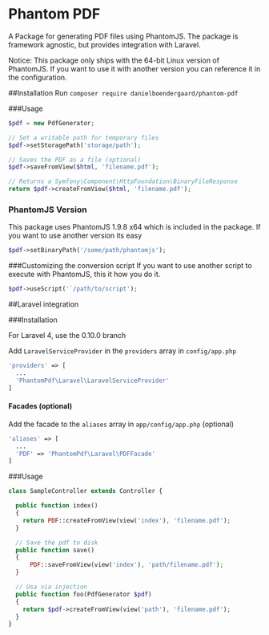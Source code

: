 Phantom PDF
===========

A Package for generating PDF files using PhantomJS. The package is framework agnostic, but provides integration with Laravel.

Notice: This package only ships with the 64-bit Linux version of PhantomJS. If you want to use it with another version you can reference it in the configuration.

##Installation
Run `composer require danielboendergaard/phantom-pdf`

###Usage

````php
$pdf = new PdfGenerator;

// Set a writable path for temporary files
$pdf->setStoragePath('storage/path');

// Saves the PDF as a file (optional)
$pdf->saveFromView($html, 'filename.pdf');

// Returns a Symfony\Component\HttpFoundation\BinaryFileResponse
return $pdf->createFromView($html, 'filename.pdf');

````

### PhantomJS Version
This package uses PhantomJS 1.9.8 x64 which is included in the package. If you want to use another version its easy
````php
$pdf->setBinaryPath('/some/path/phantomjs');
````

###Customizing the conversion script
If you want to use another script to execute with PhantomJS, this it how you do it.
````php
$pdf->useScript('`/path/to/script');
````

##Laravel integration

###Installation

For Laravel 4, use the 0.10.0 branch

Add `LaravelServiceProvider` in the `providers` array in `config/app.php`
```php
'providers' => [
  ...
  'PhantomPdf\Laravel\LaravelServiceProvider'
]
```

#### Facades (optional)

Add the facade to the `aliases` array in `app/config/app.php` (optional)
```php
'aliases' => [
  ...
  'PDF' => 'PhantomPdf\Laravel\PDFFacade'
]
```

###Usage
````php
class SampleController extends Controller {

  public function index()
  {
    return PDF::createFromView(view('index'), 'filename.pdf');
  }

  // Save the pdf to disk
  public function save()
  {
      PDF::saveFromView(view('index'), 'path/filename.pdf');
  }

  // Usa via injection
  public function foo(PdfGenerator $pdf)
  {
    return $pdf->createFromView(view('path'), 'filename.pdf');
  }
}
````
